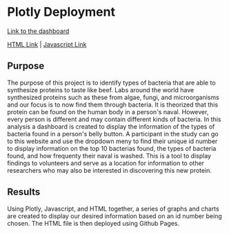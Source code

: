 # Plotly Deployment
[Link to the dashboard](https://c-geisel.github.io/Plotly_Deployment/)

[HTML Link](https://github.com/c-geisel/Plotly_Deployment/blob/main/index.html) | [Javascript Link](https://github.com/c-geisel/Plotly_Deployment/blob/main/charts.js)

## Purpose
The purpose of this project is to identify types of bacteria that are able to synthesize proteins to taste like beef. Labs around the world have synthesized proteins such as these from algae, fungi, and microorganisms and our focus is to now find them through bacteria. It is theorized that this protein can be found on the human body in a person's naval. However, every person is different and may contain different kinds of bacteria. In this analysis a dashboard is created to display the information of the types of bacteria found in a person's belly button. A participant in the study can go to this website and use the dropdown meny to find their unique id number to display information on the top 10 bacterias found, the types of bacteria found, and how frequenty their naval is washed. This is a tool to display findings to volunteers and serve as a location for information to other researchers who may also be interested in discovering this new protein. 

## Results
Using Plotly, Javascript, and HTML together, a series of graphs and charts are created to display our desired information based on an id number being chosen. The HTML file is then deployed using Github Pages. 

